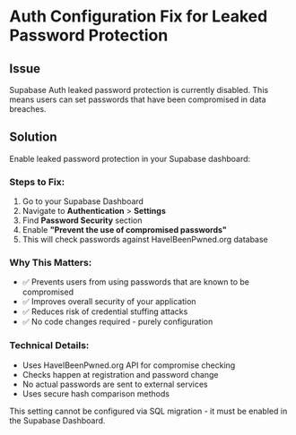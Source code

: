 # Auth Configuration Fix for Leaked Password Protection

## Issue
Supabase Auth leaked password protection is currently disabled. This means users can set passwords that have been compromised in data breaches.

## Solution
Enable leaked password protection in your Supabase dashboard:

### Steps to Fix:
1. Go to your Supabase Dashboard
2. Navigate to **Authentication** > **Settings**
3. Find **Password Security** section
4. Enable **"Prevent the use of compromised passwords"**
5. This will check passwords against HaveIBeenPwned.org database

### Why This Matters:
- ✅ Prevents users from using passwords that are known to be compromised
- ✅ Improves overall security of your application
- ✅ Reduces risk of credential stuffing attacks
- ✅ No code changes required - purely configuration

### Technical Details:
- Uses HaveIBeenPwned.org API for compromise checking
- Checks happen at registration and password change
- No actual passwords are sent to external services
- Uses secure hash comparison methods

This setting cannot be configured via SQL migration - it must be enabled in the Supabase Dashboard.
